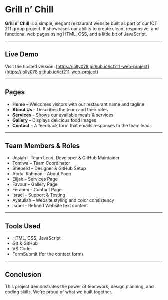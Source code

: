 # Grill n’ Chill 

**Grill n’ Chill** is a simple, elegant restaurant website built as part of our ICT 211 group project. It showcases our ability to create clean, responsive, and functional web pages using HTML, CSS, and a little bit of JavaScript.

---

## Live Demo
Visit the hosted version: [https://jolly078.github.io/ict211-web-project](https://jolly078.github.io/ict211-web-project)

---

## Pages

- **Home** – Welcomes visitors with our restaurant name and tagline
- **About Us** – Describes the team and their roles
- **Services** – Shows our available meals & services
- **Gallery** – Displays delicious food images
- **Contact** – A feedback form that emails responses to the team lead

---

## Team Members & Roles

-  Josiah – Team Lead, Developer & GitHub Maintainer  
-  Tomiwa – Team Coordinator  
-  Sheperd – Designer & GitHub Setup  
-  Abdul Rahman – About Page  
-  Elijah – Services Page  
-  Favour – Gallery Page  
-  Feranmi – Contact Page  
-  Israel – Support & Testing  
-  Ayatullah – Website styling and color consistency 
-  Israel – Refined Website text content 

---

## Tools Used

- HTML, CSS, JavaScript
- Git & GitHub
- VS Code
- FormSubmit (for the contact form)

---

## Conclusion

This project demonstrates the power of teamwork, design planning, and coding skills. We're proud of what we built together.
